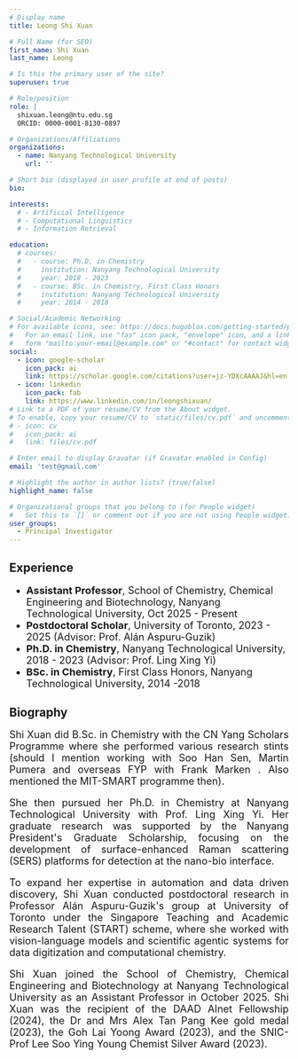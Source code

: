```yaml
---
# Display name
title: Leong Shi Xuan

# Full Name (for SEO)
first_name: Shi Xuan
last_name: Leong

# Is this the primary user of the site?
superuser: true

# Role/position
role: |
  shixuan.leong@ntu.edu.sg  
  ORCID: 0000-0001-8130-0897

# Organizations/Affiliations
organizations:
  - name: Nanyang Technological University
    url: ''

# Short bio (displayed in user profile at end of posts)
bio: 

interests:
  # - Artificial Intelligence
  # - Computational Linguistics
  # - Information Retrieval

education:
  # courses:
  #   - course: Ph.D. in Chemistry
  #     institution: Nanyang Technological University
  #     year: 2018 - 2023
  #   - course: BSc. in Chemistry, First Class Honors
  #     institution: Nanyang Technological University
  #     year: 2014 - 2018

# Social/Academic Networking
# For available icons, see: https://docs.hugoblox.com/getting-started/page-builder/#icons
#   For an email link, use "fas" icon pack, "envelope" icon, and a link in the
#   form "mailto:your-email@example.com" or "#contact" for contact widget.
social:
  - icon: google-scholar
    icon_pack: ai
    link: https://scholar.google.com/citations?user=jz-YDXcAAAAJ&hl=en
  - icon: linkedin
    icon_pack: fab
    link: https://www.linkedin.com/in/leongshixuan/
# Link to a PDF of your resume/CV from the About widget.
# To enable, copy your resume/CV to `static/files/cv.pdf` and uncomment the lines below.
# - icon: cv
#   icon_pack: ai
#   link: files/cv.pdf

# Enter email to display Gravatar (if Gravatar enabled in Config)
email: 'test@gmail.com'

# Highlight the author in author lists? (true/false)
highlight_name: false

# Organizational groups that you belong to (for People widget)
#   Set this to `[]` or comment out if you are not using People widget.
user_groups:
  - Principal Investigator
---
```


## Experience

<div style="font-size: 18px;">

- **Assistant Professor**, School of Chemistry, Chemical Engineering and Biotechnology, Nanyang Technological University, Oct 2025 - Present
- **Postdoctoral Scholar**, University of Toronto, 2023 - 2025 (Advisor: Prof. Alán Aspuru-Guzik)
- **Ph.D. in Chemistry**, Nanyang Technological University, 2018 - 2023 (Advisor: Prof. Ling Xing Yi)
- **BSc. in Chemistry**, First Class Honors, Nanyang Technological University, 2014 -2018

</div>

## Biography

<div style="text-align: justify; font-size: 18px;">
Shi Xuan did B.Sc. in Chemistry with the CN Yang Scholars Programme where she performed various research stints (should I mention working with Soo Han Sen, Martin Pumera and overseas FYP with Frank Marken . Also mentioned the MIT-SMART programme then).

She then pursued her Ph.D. in Chemistry at Nanyang Technological University with Prof. Ling Xing Yi. Her graduate research was supported by the Nanyang President's Graduate Scholarship, focusing on the development of surface-enhanced Raman scattering (SERS) platforms for detection at the nano-bio interface.

To expand her expertise in automation and data driven discovery, Shi Xuan conducted postdoctoral research in Professor Alán Aspuru-Guzik's group at University of Toronto under the Singapore Teaching and Academic Research Talent (START) scheme, where she worked with vision-language models and scientific agentic systems for data digitization and computational chemistry.

Shi Xuan joined the School of Chemistry, Chemical Engineering and Biotechnology at Nanyang Technological University as an Assistant Professor in October 2025. Shi Xuan was the recipient of the DAAD AInet Fellowship (2024), the Dr and Mrs Alex Tan Pang Kee gold medal (2023), the Goh Lai Yoong Award (2023), and the SNIC-Prof Lee Soo Ying Young Chemist Silver Award (2023).
</div> 
